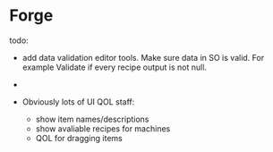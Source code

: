 # Forge

todo:
- add data validation editor tools. Make sure data in SO is valid. For example Validate if every recipe output is not null.
- 

- Obviously lots of UI QOL staff:
  - show item names/descriptions
  - show avaliable recipes for machines
  - QOL for dragging items
  